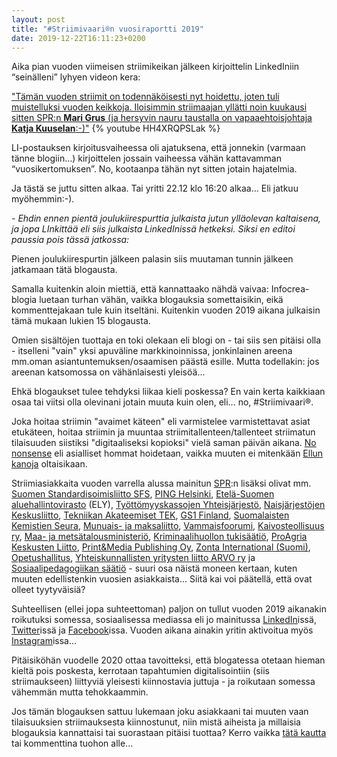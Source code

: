 ```yaml
---
layout: post
title: "#Striimivaari®n vuosiraportti 2019"
date: 2019-12-22T16:11:23+0200
---
```


Aika pian vuoden viimeisen striimikeikan jälkeen kirjoittelin LinkedIniin “seinälleni” lyhyen videon kera:

["Tämän vuoden striimit on todennäköisesti nyt hoidettu, joten tuli muistelluksi vuoden keikkoja. Iloisimmin striimaajan yllätti noin kuukausi sitten SPR:n **Mari Grus** (ja hersyvin nauru taustalla on vapaaehtoisjohtaja **Katja Kuuselan**:-)"](https://www.linkedin.com/posts/jarmolahti_t%C3%A4m%C3%A4n-vuoden-striimit-on-todenn%C3%A4k%C3%B6isesti-activity-6611683910537531392-73l7)
{% youtube HH4XRQPSLak %}

LI-postauksen kirjoitusvaiheessa oli ajatuksena, että jonnekin (varmaan tänne blogiin…) kirjoittelen jossain vaiheessa vähän kattavamman “vuosikertomuksen”. No, kootaanpa tähän nyt sitten jotain hajatelmia.<!--more--> 

Ja tästä se juttu sitten alkaa. Tai yritti 22.12 klo 16:20 alkaa… Eli jatkuu myöhemmin:-). 

*- Ehdin ennen pientä joulukiirespurttia julkaista jutun ylläolevan kaltaisena, ja jopa LInkittää eli siis julkaista LinkedInissä hetkeksi. Siksi en editoi paussia pois tässä jatkossa:*

Pienen joulukiirespurtin jälkeen palasin siis muutaman tunnin jälkeen jatkamaan tätä blogausta. 

Samalla kuitenkin aloin miettiä, että kannattaako nähdä vaivaa: Infocrea-blogia luetaan turhan vähän, vaikka blogauksia somettaisikin, eikä kommenttejakaan tule kuin itseltäni. Kuitenkin vuoden 2019 aikana julkaisin tämä mukaan lukien 15 blogausta.

Omien sisältöjen tuottaja en toki olekaan eli blogi on - tai siis sen pitäisi olla - itselleni "vain" yksi apuväline markkinoinnissa, jonkinlainen areena mm.oman asiantuntemuksen/osaamisen päästä esille. Mutta todellakin: jos areenan katsomossa on vähänlaisesti yleisöä...

Ehkä blogaukset tulee tehdyksi liikaa kieli poskessa? En vain kerta kaikkiaan osaa tai viitsi olla olevinani jotain muuta kuin olen, eli... no, #Striimivaari®.

Joka hoitaa striimin "avaimet käteen" eli varmistelee varmistettavat asiat etukäteen, hoitaa striimin ja muuntaa striimitallenteen/tallenteet striimatun tilaisuuden siistiksi "digitaaliseksi kopioksi" vielä saman päivän aikana. [No nonsense](https://dictionary.cambridge.org/dictionary/english/no-nonsense) eli asialliset hommat hoidetaan, vaikka muuten ei mitenkään [Ellun kanoja](https://urbaanisanakirja.com/word/ellun-kana/) oltaisikaan.

Striimiasiakkaita vuoden varrella alussa mainitun [SPR](https://www.punainenristi.fi/):n lisäksi olivat mm. [Suomen Standardisoimisliitto SFS](https://www.sfs.fi/), [PING Helsinki](https://pinghelsinki.fi/), [Etelä-Suomen aluehallintovirasto](www.avi.fi/web/avi/avi-etela-suomi) (ELY), [Työttömyyskassojen Yhteisjärjestö](https://www.tyj.fi/), [Naisjärjestöjen Keskusliitto](https://www.naisjarjestot.fi/), [Tekniikan Akateemiset TEK](https://www.tek.fi/fi), [GS1 Finland](https://www.gs1.fi/), [Suomalaisten Kemistien Seura](https://suomalaistenkemistienseura.fi/), [Munuais- ja maksaliitto](https://www.muma.fi/), [Vammaisfoorumi](https://vammaisfoorumi.fi), [Kaivosteollisuus ry](https://www.kaivosteollisuus.fi), [Maa- ja metsätalousministeriö](https://mmm.fi), [Kriminaalihuollon tukisäätiö](https://www.krits.fi/), [ProAgria Keskusten Liitto](https://www.proagria.fi/), [Print&Media Publishing Oy](https://pmlehti.fi/), [Zonta International (Suomi)](https://zonta.fi/), [Opetushallitus](https://www.oph.fi), [Yhteiskunnallisten yritysten liitto ARVO ry](https://arvoliitto.fi) ja [Sosiaalipedagogiikan säätiö](https://sosped.fi/)  - suuri osa näistä moneen kertaan, kuten muuten edellistenkin vuosien asiakkaista... Siitä kai voi päätellä, että ovat olleet tyytyväisiä? 

Suhteellisen (ellei jopa suhteettoman) paljon on tullut vuoden 2019 aikanakin roikutuksi somessa, sosiaalisessa mediassa eli jo mainitussa [LinkedIn](https://www.linkedin.com/in/jarmolahti/)issä, [Twitter](https://twitter.com/jarmolahti)issä ja [Facebook](https://www.facebook.com/jarmo.lahti)issa. Vuoden aikana ainakin yritin aktivoitua myös [Instagram](https://www.instagram.com/jarmo_lahti/)issa...

Pitäisiköhän vuodelle 2020 ottaa tavoitteksi, että blogatessa otetaan hieman kieltä pois poskesta, kerrotaan tapahtumien digitalisointiin (siis striimaukseen) liittyviä yleisesti kiinnostavia juttuja - ja roikutaan somessa vähemmän mutta tehokkaammin.

Jos tämän blogauksen sattuu lukemaan joku asiakkaani tai muuten vaan tilaisuuksien striimauksesta kiinnostunut, niin mistä aiheista ja millaisia blogauksia kannattaisi tai suorastaan pitäisi tuottaa? Kerro vaikka [tätä kautta](https://www.infocrea.fi/yhteystiedot/) tai kommenttina tuohon alle...